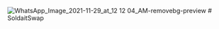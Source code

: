 ![WhatsApp_Image_2021-11-29_at_12 12 04_AM-removebg-preview](https://user-images.githubusercontent.com/45886554/198417270-446cc72c-b527-4fc3-85c2-cb35f0dc0411.png) # SoldaitSwap

